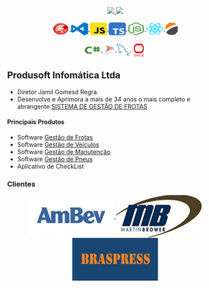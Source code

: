<div align="center" >
  <a href="https://github.com/Produsoft-br">
  <img height="160em" src="https://github-readme-stats.vercel.app/api?username=Produsoft-br&show_icons=true&theme=dark&include_all_commits=true&count_private=true&PAT_1"/>
  <img height="160em" src="https://github-readme-stats.vercel.app/api/top-langs/?username=Produsoft-br&layout=compact&langs_count=7&theme=dark&PAT_1"/>
</div>
<br> 
<div align="center">
  <div style="display: inline_block">
    <a href="https://www.embarcadero.com/br/products/delphi" target="_blank" rel="noopener noreferrer">
      <img align="center" alt="Mfr-Delphi" height="30" width="40"  src="https://github.com/Produsoft-br/Produsoft-br/blob/main/Imagens/delphi-svgrepo-com.svg">
    </a>
    <a href="https://code.visualstudio.com/" target="_blank" rel="noopener noreferrer">
      <img align="center" alt="Mfr-VCode" height="30" width="40"  src="https://github.com/Produsoft-br/Produsoft-br/blob/main/Imagens/visual-studio-code-logo-svgrepo-com.svg">  
    </a>
    <a href="https://developer.mozilla.org/pt-BR/docs/Web/JavaScript" target="_blank" rel="noopener noreferrer">
      <img align="center" alt="Mfr-Javascript" height="30" width="40"  src="https://github.com/Produsoft-br/Produsoft-br/blob/main/Imagens/javascript-svgrepo-com.svg">
    </a>
    <a href="https://www.typescriptlang.org/" target="_blank" rel="noopener noreferrer">
      <img align="center" alt="Mfr-Typescript" height="30" width="40"  src="https://github.com/Produsoft-br/Produsoft-br/blob/main/Imagens/typescript-svgrepo-com.svg">  
    </a>
    <a href="https://nodejs.org/en/" target="_blank" rel="noopener noreferrer">
      <img align="center" alt="Mfr-Node" height="30" width="40"  src="https://github.com/Produsoft-br/Produsoft-br/blob/main/Imagens/nodejs-icon-svgrepo-com.svg">
    </a>
    <a href="https://reactnative.dev/" target="_blank" rel="noopener noreferrer">
      <img align="center" alt="Mfr-ReactNative" height="30" width="40"  src="https://github.com/Produsoft-br/Produsoft-br/blob/main/Imagens/react-svgrepo-com.svg">
    </a>
    <a href="https://www.devexpress.com/" target="_blank" rel="noopener noreferrer">
      <img align="center" alt="Mfr-DevExpress" height="30" width="30"  src="https://github.com/Produsoft-br/Produsoft-br/blob/main/Imagens/devexpress.png" style="border-radius: 100%" >
    </a>
  </div>
  <br/>
  <div align="center" >
    <div style="display: inline_block">
      <a href="https://learn.microsoft.com/pt-br/dotnet/csharp/" target="_blank" rel="noopener noreferrer">
        <img align="center" alt="Mfr-Csharp" height="30" width="40"  src="https://github.com/Produsoft-br/Produsoft-br/blob/main/Imagens/csharp-svgrepo-com.svg">
      </a>
      <a href="https://www.microsoft.com/pt-br/sql-server" target="_blank" rel="noopener noreferrer">
        <img align="center" alt="Mfr-SqlServer" height="30" width="30"  src="https://github.com/Produsoft-br/Produsoft-br/blob/main/Imagens/microsoft-sql-server.png">
      </a>
      <a href="https://www.mysql.com/" target="_blank" rel="noopener noreferrer">
        <img align="center" alt="Mfr-MySql" height="30" width="30"  src="https://github.com/Produsoft-br/Produsoft-br/blob/main/Imagens/mysql.png">
      </a>
      <a href="https://www.oracle.com/br/database/" target="_blank" rel="noopener noreferrer">
        <img align="center" alt="Mfr-Oracle" height="35" width="35"  src="https://github.com/Produsoft-br/Produsoft-br/blob/main/Imagens/oracle.png">
      </a>
    </div>

  </div>
</div>

## Produsoft Infomática Ltda

- Diretor Jamil Gomesd Regra.
- Desenvolve e Aprimora a mais de 34 anos o mais completo e abrangente [SISTEMA DE GESTÂO DE FROTAS](https://www.produsoft.com.br)

#### Principais Produtos

- Software [Gestão de Frotas](https://www.produsoft.com.br/software-gestao-frotas)
- Software [Gestão de Veículos](https://www.produsoft.com.br/software-gestao-veiculos)
- Software [Gestão de Manutenção](https://www.produsoft.com.br/software-gestao-manutencao)
- Software [Gestão de Pneus](https://www.produsoft.com.br/software-gestao-pneus)
- Aplicativo de CheckList

### Clientes

<div align="center">
<div style="display: inline_block">
<a href="https://github.com/Produsoft-br" target="_blank" >
  <img align="center" alt="AmBev" height="100" width="200" margin="5" src="https://github.com/Produsoft-br/Produsoft-br/blob/main/Imagens/ambev.png">
</a>

<a href="https://github.com/Produsoft-br" target="_blank" >
  <img align="center" alt="Martin Brower" height="100" width="200" margin="5" src="https://github.com/Produsoft-br/Produsoft-br/blob/main/Imagens/martinBrower.png">
</a>
<a href="https://github.com/Produsoft-br" target="_blank" >
  <img align="center" alt="BrasPress" height="100" width="200" margin="5" src="https://github.com/Produsoft-br/Produsoft-br/blob/main/Imagens/BrasPress.png">
</a>
</div>
</div>
